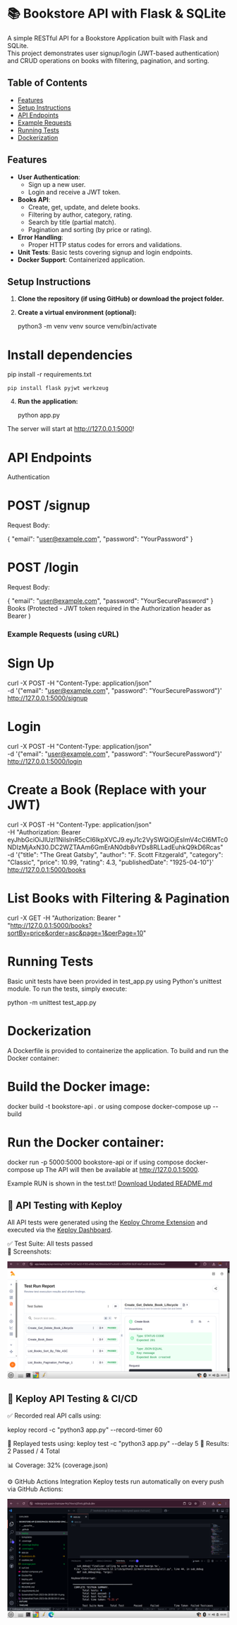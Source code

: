 # 📚 Bookstore API with Flask & SQLite

A simple RESTful API for a Bookstore Application built with Flask and SQLite.  
This project demonstrates user signup/login (JWT-based authentication) and CRUD operations on books with filtering, pagination, and sorting.

## Table of Contents

- [Features](#features)
- [Setup Instructions](#setup-instructions)
- [API Endpoints](#api-endpoints)
- [Example Requests](#example-requests)
- [Running Tests](#running-tests)
- [Dockerization](#dockerization)

## Features

- **User Authentication**: 
  - Sign up a new user.
  - Login and receive a JWT token.
- **Books API**:
  - Create, get, update, and delete books.
  - Filtering by author, category, rating.
  - Search by title (partial match).
  - Pagination and sorting (by price or rating).
- **Error Handling**:  
  - Proper HTTP status codes for errors and validations.
- **Unit Tests**: Basic tests covering signup and login endpoints.
- **Docker Support**: Containerized application.

## Setup Instructions

1. **Clone the repository (if using GitHub) or download the project folder.**

2. **Create a virtual environment (optional):**

   python3 -m venv venv
   source venv/bin/activate

# Install dependencies
pip install -r requirements.txt

    pip install flask pyjwt werkzeug

4. **Run the application:**

    python app.py

The server will start at http://127.0.0.1:5000!

# API Endpoints
Authentication

# POST /signup
Request Body:

{
  "email": "user@example.com",
  "password": "YourPassword"
}

# POST /login
Request Body:

{
  "email": "user@example.com",
  "password": "YourSecurePassword"
}
Books (Protected - JWT token required in the Authorization header as Bearer <token>)

### Example Requests (using cURL)

# Sign Up

curl -X POST -H "Content-Type: application/json" \
-d '{"email": "user@example.com", "password": "YourSecurePassword"}' \
http://127.0.0.1:5000/signup

# Login

curl -X POST -H "Content-Type: application/json" \
-d '{"email": "user@example.com", "password": "YourSecurePassword"}' \
http://127.0.0.1:5000/login

# Create a Book (Replace <token> with your JWT)

curl -X POST -H "Content-Type: application/json" \
-H "Authorization: Bearer eyJhbGciOiJIUzI1NiIsInR5cCI6IkpXVCJ9.eyJ1c2VySWQiOjEsImV4cCI6MTc0NDIzMjAxN30.DC2WZTAAm6GmErAN0db8vYDs8RLLadEuhkQ9kD6Rcas" \
-d '{"title": "The Great Gatsby", "author": "F. Scott Fitzgerald", "category": "Classic", "price": 10.99, "rating": 4.3, "publishedDate": "1925-04-10"}' \
http://127.0.0.1:5000/books

# List Books with Filtering & Pagination

curl -X GET -H "Authorization: Bearer <token>" \
"http://127.0.0.1:5000/books?sortBy=price&order=asc&page=1&perPage=10"

# Running Tests
Basic unit tests have been provided in test_app.py using Python's unittest module.
To run the tests, simply execute:

python -m unittest test_app.py

# Dockerization
A Dockerfile is provided to containerize the application. To build and run the Docker container:

# Build the Docker image:

docker build -t bookstore-api .
or using compose
docker-compose up --build


# Run the Docker container:

docker run -p 5000:5000 bookstore-api
or if using compose 
docker-compose up 
The API will then be available at http://127.0.0.1:5000.

Example RUN is shown in the test.txt!
[Download Updated README.md](sandbox:/mnt/data/README.md)

## 🧪 API Testing with Keploy

All API tests were generated using the [Keploy Chrome Extension](https://github.com/keploy/extension) and executed via the [Keploy Dashboard](https://app.keploy.io).

✅ Test Suite: All tests passed  
📸 Screenshots:

![Keploy Passed Tests](./Screenshot%20from%202025-06-28%2000-59-51.png)

## 🧪 Keploy API Testing & CI/CD
✅ Recorded real API calls using:

keploy record -c "python3 app.py" --record-timer 60

🔁 Replayed tests using:
keploy test -c "python3 app.py" --delay 5
🧪 Results: 2 Passed / 4 Total

📊 Coverage: 32% (coverage.json)

⚙️ GitHub Actions Integration
Keploy tests run automatically on every push via GitHub Actions:

![Keploy Test Result](./keploy_test.png)
